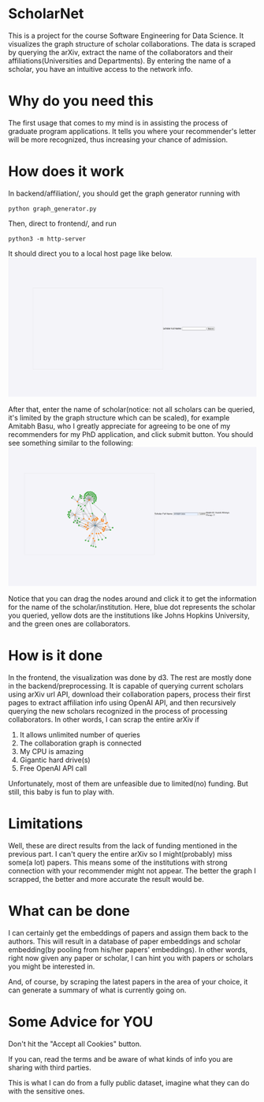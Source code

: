 # ScholarNet
This is a project for the course Software Engineering for Data Science. It visualizes the graph structure of scholar collaborations. The data is scraped by querying the arXiv, extract the name of the collaborators and their affiliations(Universities and Departments). By entering the name of a scholar, you have an intuitive access to the network info. 

# Why do you need this
The first usage that comes to my mind is in assisting the process of graduate program applications. It tells you where your recommender's letter will be more recognized, thus increasing your chance of admission. 

# How does it work
In backend/affiliation/, you should get the graph generator running with
```
python graph_generator.py
```

Then, direct to frontend/, and run 
```
python3 -m http-server
```

It should direct you to a local host page like below. 
![Start Page](img/start_page.png)

After that, enter the name of scholar(notice: not all scholars can be queried, it's limited by the graph structure which can be scaled), for example Amitabh Basu, who I greatly appreciate for agreeing to be one of my recommenders for my PhD application, and click submit button. You should see something similar to the following:
![Graph Example](img/result.png)

Notice that you can drag the nodes around and click it to get the information for the name of the scholar/institution. Here, blue dot represents the scholar you queried, yellow dots are the institutions like Johns Hopkins University, and the green ones are collaborators. 

# How is it done
In the frontend, the visualization was done by d3. The rest are mostly done in the backend/preprocessing. It is capable of querying current scholars using arXiv url API, download their collaboration papers, process their first pages to extract affiliation info using OpenAI API, and then recursively querying the new scholars recognized in the process of processing collaborators. In other words, I can scrap the entire arXiv if 

1. It allows unlimited number of queries
2. The collaboration graph is connected
3. My CPU is amazing
4. Gigantic hard drive(s)
5. Free OpenAI API call

Unfortunately, most of them are unfeasible due to limited(no) funding. But still, this baby is fun to play with. 

# Limitations
Well, these are direct results from the lack of funding mentioned in the previous part. I can't query the entire arXiv so I might(probably) miss some(a lot) papers. This means some of the institutions with strong connection with your recommender might not appear. The better the graph I scrapped, the better and more accurate the result would be.

# What can be done
I can certainly get the embeddings of papers and assign them back to the authors. This will result in a database of paper embeddings and scholar embedding(by pooling from his/her papers' embeddings). In other words, right now given any paper or scholar, I can hint you with papers or scholars you might be interested in. 

And, of course, by scraping the latest papers in the area of your choice, it can generate a summary of what is currently going on.

# Some Advice for YOU
Don't hit the "Accept all Cookies" button.

If you can, read the terms and be aware of what kinds of info you are sharing with third parties.

This is what I can do from a fully public dataset, imagine what they can do with the sensitive ones.

